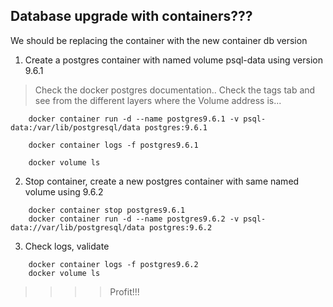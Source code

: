 
## Database upgrade with containers???

We should be replacing the container with the new container db version

1. Create a postgres container with named volume psql-data using version 9.6.1
> Check the docker postgres documentation.. Check the tags tab and see from the different layers where the Volume address is...  
```
    docker container run -d --name postgres9.6.1 -v psql-data:/var/lib/postgresql/data postgres:9.6.1

    docker container logs -f postgres9.6.1 

    docker volume ls
```
2. Stop container, create a new postgres container with same named volume using 9.6.2  
```
    docker container stop postgres9.6.1 
    docker container run -d --name postgres9.6.2 -v psql-data://var/lib/postgresql/data postgres:9.6.2
```
3. Check logs, validate
```
    docker container logs -f postgres9.6.2
    docker volume ls
```

>>>> Profit!!!